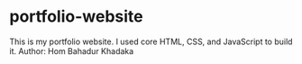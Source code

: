 # portfolio-website
This is my portfolio website. I used core HTML, CSS, and JavaScript to build it.
Author: Hom Bahadur Khadaka
